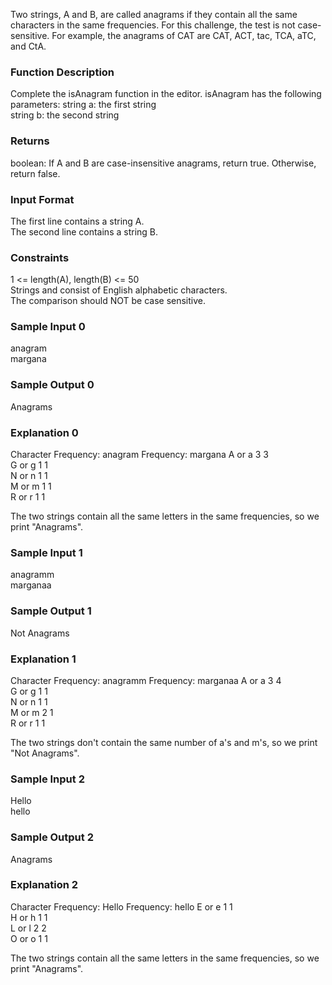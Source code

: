 Two strings, A and B, are called anagrams if they contain all the same characters in the same frequencies. For this challenge, 
the test is not case-sensitive. For example, the anagrams of CAT are CAT, ACT, tac, TCA, aTC, and CtA.

### Function Description
Complete the isAnagram function in the editor.
isAnagram has the following parameters:
string a: the first string  
string b: the second string  

### Returns
boolean: If A and B are case-insensitive anagrams, return true. Otherwise, return false.

### Input Format
The first line contains a string A.  
The second line contains a string B.  

### Constraints
1 <= length(A), length(B) <= 50  
Strings  and  consist of English alphabetic characters.  
The comparison should NOT be case sensitive.  

### Sample Input 0
anagram  
margana  

### Sample Output 0
Anagrams  

### Explanation 0
Character	Frequency: anagram	Frequency: margana
A or a	3	3  
G or g	1	1  
N or n	1	1  
M or m	1	1  
R or r	1	1  

The two strings contain all the same letters in the same frequencies, so we print "Anagrams".

### Sample Input 1
anagramm  
marganaa  

### Sample Output 1
Not Anagrams  

### Explanation 1
Character	Frequency: anagramm	Frequency: marganaa
A or a	3	4  
G or g	1	1  
N or n	1	1  
M or m	2	1  
R or r	1	1  

The two strings don't contain the same number of a's and m's, so we print "Not Anagrams".

### Sample Input 2
Hello  
hello  

### Sample Output 2
Anagrams  

### Explanation 2
Character	Frequency: Hello	Frequency: hello
E or e	1	1  
H or h	1	1  
L or l	2	2  
O or o	1	1  

The two strings contain all the same letters in the same frequencies, so we print "Anagrams".
